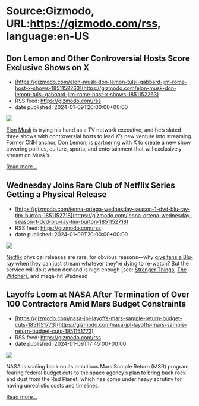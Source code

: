 # Source:Gizmodo, URL:https://gizmodo.com/rss, language:en-US

## Don Lemon and Other Controversial Hosts Score Exclusive Shows on X
 - [https://gizmodo.com/elon-musk-don-lemon-tulsi-gabbard-jim-rome-host-x-shows-1851152263](https://gizmodo.com/elon-musk-don-lemon-tulsi-gabbard-jim-rome-host-x-shows-1851152263)
 - RSS feed: https://gizmodo.com/rss
 - date published: 2024-01-09T20:00:00+00:00

<img class="type:primaryImage" src="https://i.kinja-img.com/image/upload/c_fit,q_80,w_636/be5a39ac0bb86c9e866ab5e39da5bde9.jpg" /><p><a class="sc-1out364-0 dPMosf sc-145m8ut-0 lcFFec js_link" href="https://gizmodo.com/elon-musk-denies-he-has-a-drug-problem-after-bombshell-1851148513">Elon Musk</a> is trying his hand as a TV network executive, and he’s slated three shows with controversial hosts to lead X’s new venture into streaming. Former CNN anchor, Don Lemon, is <a class="sc-1out364-0 dPMosf sc-145m8ut-0 lcFFec js_link" href="https://x.com/XBusiness/status/1744758555876430038?s=20" rel="noopener noreferrer" target="_blank">partnering with X</a> to create a new show covering politics, culture, sports, and entertainment that will exclusively stream on Musk’s…</p><p><a href="https://gizmodo.com/elon-musk-don-lemon-tulsi-gabbard-jim-rome-host-x-shows-1851152263">Read more...</a></p>

## Wednesday Joins Rare Club of Netflix Series Getting a Physical Release
 - [https://gizmodo.com/jenna-ortega-wednesday-season-1-dvd-blu-ray-tim-burton-1851152718](https://gizmodo.com/jenna-ortega-wednesday-season-1-dvd-blu-ray-tim-burton-1851152718)
 - RSS feed: https://gizmodo.com/rss
 - date published: 2024-01-09T20:00:00+00:00

<img class="type:primaryImage" src="https://i.kinja-img.com/image/upload/c_fit,q_80,w_636/b73e57870dbb248838fd547dd583e4b6.png" /><p><a class="sc-1out364-0 dPMosf sc-145m8ut-0 lcFFec js_link" href="https://gizmodo.com/netflix-new-streaming-data-engagement-report-released-1851093907">Netflix</a> physical releases are rare, for obvious reasons—why <a class="sc-1out364-0 dPMosf sc-145m8ut-0 lcFFec js_link" href="https://gizmodo.com/wandavision-bluray-4k-release-bonus-features-clip-1851032386">give fans a Blu-ray</a> when they can just stream whatever they’re dying to re-watch? But the service will do it when demand is high enough (see: <a class="sc-1out364-0 dPMosf sc-145m8ut-0 lcFFec js_link" href="https://gizmodo.com/stranger-things-season-5-production-filming-netflix-1851148758">Stranger Things</a>, <a class="sc-1out364-0 dPMosf sc-145m8ut-0 lcFFec js_link" href="https://gizmodo.com/witcher-season-3-ending-geralt-henry-cavill-netflix-1850687708">The Witcher</a>), and mega-hit Wednesd

## Layoffs Loom at NASA After Termination of Over 100 Contractors Amid Mars Budget Constraints
 - [https://gizmodo.com/nasa-jpl-layoffs-mars-sample-return-budget-cuts-1851151773](https://gizmodo.com/nasa-jpl-layoffs-mars-sample-return-budget-cuts-1851151773)
 - RSS feed: https://gizmodo.com/rss
 - date published: 2024-01-09T17:45:00+00:00

<img class="type:primaryImage" src="https://i.kinja-img.com/image/upload/c_fit,q_80,w_636/d151a885ec2dc68acda6214923a6ee46.jpg" /><p>NASA is scaling back on its ambitious Mars Sample Return (MSR) program, fearing federal budget cuts to the space agency’s plan to bring back rock and dust from the Red Planet, which has come under heavy scrutiny for having unrealistic costs and timelines.</p><p><a href="https://gizmodo.com/nasa-jpl-layoffs-mars-sample-return-budget-cuts-1851151773">Read more...</a></p>

